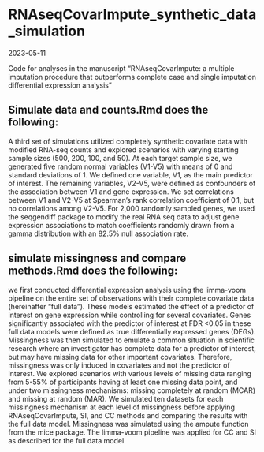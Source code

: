 RNAseqCovarImpute_synthetic_data_simulation
================
2023-05-11

Code for analyses in the manuscript “RNAseqCovarImpute: a multiple
imputation procedure that outperforms complete case and single
imputation differential expression analysis”

## Simulate data and counts.Rmd does the following:

A third set of simulations utilized completely synthetic covariate data
with modified RNA-seq counts and explored scenarios with varying
starting sample sizes (500, 200, 100, and 50). At each target sample
size, we generated five random normal variables (V1-V5) with means of 0
and standard deviations of 1. We defined one variable, V1, as the main
predictor of interest. The remaining variables, V2-V5, were defined as
confounders of the association between V1 and gene expression. We set
correlations between V1 and V2-V5 at Spearman’s rank correlation
coefficient of 0.1, but no correlations among V2-V5. For 2,000 randomly
sampled genes, we used the seqgendiff package to modify the real RNA seq
data to adjust gene expression associations to match coefficients
randomly drawn from a gamma distribution with an 82.5% null association
rate.

## simulate missingness and compare methods.Rmd does the following:

we first conducted differential expression analysis using the limma-voom
pipeline on the entire set of observations with their complete covariate
data (hereinafter “full data”). These models estimated the effect of a
predictor of interest on gene expression while controlling for several
covariates. Genes significantly associated with the predictor of
interest at FDR \<0.05 in these full data models were defined as true
differentially expressed genes (DEGs). Missingness was then simulated to
emulate a common situation in scientific research where an investigator
has complete data for a predictor of interest, but may have missing data
for other important covariates. Therefore, missingness was only induced
in covariates and not the predictor of interest. We explored scenarios
with various levels of missing data ranging from 5-55% of participants
having at least one missing data point, and under two missingness
mechanisms: missing completely at random (MCAR) and missing at random
(MAR). We simulated ten datasets for each missingness mechanism at each
level of missingness before applying RNAseqCovarImpute, SI, and CC
methods and comparing the results with the full data model. Missingness
was simulated using the ampute function from the mice package. The
limma-voom pipeline was applied for CC and SI as described for the full
data model
